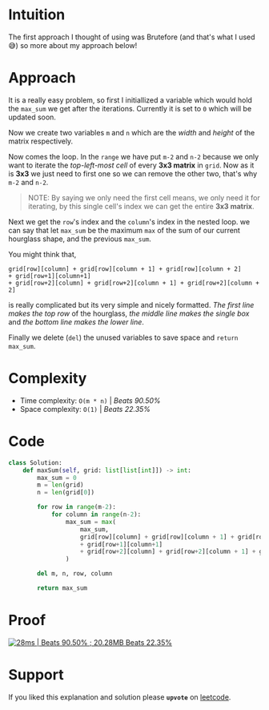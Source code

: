 # Intuition
The first approach I thought of using was Brutefore (and that's what I used 😅) so more about my approach below!

# Approach
It is a really easy problem, so first I initiallized a variable which would hold the `max_sum` we get after the iterations. Currently it is set to `0` which will be updated soon.

Now we create two variables `m` and `n` which are the _width_ and _height_ of the matrix respectively.

Now comes the loop. In the `range` we have put `m-2` and `n-2` because we only want to iterate the _top-left-most cell_ of every **3x3 matrix** in `grid`. Now as it is **3x3** we just need to first one so we can remove the other two, that's why `m-2` and `n-2`.
> NOTE: By saying we only need the first cell means, we only need it for iterating, by this single cell's index we can get the entire **3x3 matrix**.

Next we get the `row`'s index and the `column`'s index in the nested loop. we can say that let `max_sum` be the maximum `max` of the sum of our current hourglass shape, and the previous `max_sum`.

You might think that,
```
grid[row][column] + grid[row][column + 1] + grid[row][column + 2]    
+ grid[row+1][column+1] 
+ grid[row+2][column] + grid[row+2][column + 1] + grid[row+2][column + 2]  
```
is really complicated but its very simple and nicely formatted. _The first line makes the top row_ of the hourglass, _the middle line makes the single box_ and _the bottom line makes the lower line_.

Finally we delete (`del`) the unused variables to save space and `return max_sum`.

# Complexity

- Time complexity: `O(m * n)` | *Beats 90.50%*
- Space complexity: `O(1)` | *Beats 22.35%*

# Code
```Python
class Solution:
    def maxSum(self, grid: list[list[int]]) -> int:
        max_sum = 0
        m = len(grid)
        n = len(grid[0])

        for row in range(m-2):
            for column in range(n-2):
                max_sum = max(
                    max_sum, 
                    grid[row][column] + grid[row][column + 1] + grid[row][column + 2]    
                    + grid[row+1][column+1] 
                    + grid[row+2][column] + grid[row+2][column + 1] + grid[row+2][column + 2]  
                )

        del m, n, row, column

        return max_sum
```

# Proof
[![28ms | Beats 90.50% ; 20.28MB Beats 22.35%](https://assets.leetcode.com/users/images/cd6646c0-d941-4d86-b9e9-043df628b436_1751018465.3646247.png)](https://leetcode.com/submissions/detail/1677220530/)

# Support

If you liked this explanation and solution please **`upvote`** on [leetcode](https://leetcode.com/problems/maximum-sum-of-an-hourglass/solutions/6891667/solution-for-maximum-sum-of-hourglass-in-yso7/).
